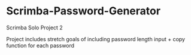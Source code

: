 # Scrimba-Password-Generator
Scrimba Solo Project 2

Project includes stretch goals of including password length input + copy function for each password
